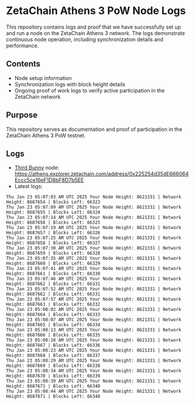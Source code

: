 # ZetaChain Athens 3 PoW Node Logs
This repository contains logs and proof that we have successfully set up and run a node on the ZetaChain Athens 3 network. The logs demonstrate continuous node operation, including synchronization details and performance.

## Contents
- Node setup information
- Synchronization logs with block height details
- Ongoing proof of work logs to verify active participation in the ZetaChain network

## Purpose
This repository serves as documentation and proof of participation in the ZetaChain Athens 3 PoW testnet.

## Logs

- [Third Bunny](https://thirdbunny.xyz/) node: https://athens.explorer.zetachain.com/address/0x225254d35dE666064Eccc5ce16eF1D8bF8D7b5EE
- Latest logs:
```
Thu Jan 23 05:07:03 AM UTC 2025 Your Node Height: 8621331 | Network Height: 8687654 | Blocks Left: 66323
Thu Jan 23 05:07:09 AM UTC 2025 Your Node Height: 8621331 | Network Height: 8687655 | Blocks Left: 66324
Thu Jan 23 05:07:14 AM UTC 2025 Your Node Height: 8621331 | Network Height: 8687656 | Blocks Left: 66325
Thu Jan 23 05:07:19 AM UTC 2025 Your Node Height: 8621331 | Network Height: 8687657 | Blocks Left: 66326
Thu Jan 23 05:07:25 AM UTC 2025 Your Node Height: 8621331 | Network Height: 8687658 | Blocks Left: 66327
Thu Jan 23 05:07:30 AM UTC 2025 Your Node Height: 8621331 | Network Height: 8687659 | Blocks Left: 66328
Thu Jan 23 05:07:35 AM UTC 2025 Your Node Height: 8621331 | Network Height: 8687660 | Blocks Left: 66329
Thu Jan 23 05:07:41 AM UTC 2025 Your Node Height: 8621331 | Network Height: 8687661 | Blocks Left: 66330
Thu Jan 23 05:07:46 AM UTC 2025 Your Node Height: 8621331 | Network Height: 8687662 | Blocks Left: 66331
Thu Jan 23 05:07:52 AM UTC 2025 Your Node Height: 8621331 | Network Height: 8687662 | Blocks Left: 66331
Thu Jan 23 05:07:57 AM UTC 2025 Your Node Height: 8621331 | Network Height: 8687663 | Blocks Left: 66332
Thu Jan 23 05:08:02 AM UTC 2025 Your Node Height: 8621331 | Network Height: 8687664 | Blocks Left: 66333
Thu Jan 23 05:08:07 AM UTC 2025 Your Node Height: 8621331 | Network Height: 8687665 | Blocks Left: 66334
Thu Jan 23 05:08:13 AM UTC 2025 Your Node Height: 8621331 | Network Height: 8687666 | Blocks Left: 66335
Thu Jan 23 05:08:18 AM UTC 2025 Your Node Height: 8621331 | Network Height: 8687667 | Blocks Left: 66336
Thu Jan 23 05:08:23 AM UTC 2025 Your Node Height: 8621331 | Network Height: 8687668 | Blocks Left: 66337
Thu Jan 23 05:08:29 AM UTC 2025 Your Node Height: 8621331 | Network Height: 8687669 | Blocks Left: 66338
Thu Jan 23 05:08:34 AM UTC 2025 Your Node Height: 8621331 | Network Height: 8687670 | Blocks Left: 66339
Thu Jan 23 05:08:39 AM UTC 2025 Your Node Height: 8621331 | Network Height: 8687671 | Blocks Left: 66340
Thu Jan 23 05:08:44 AM UTC 2025 Your Node Height: 8621331 | Network Height: 8687671 | Blocks Left: 66340
```
